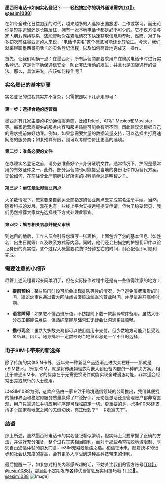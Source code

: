 **墨西哥电话卡如何实名登记？——轻松搞定你的境外通讯需求[[TG💪+ @esim1088](https://t.me/s/esim1088)]**

在如今全球化日益加深的时代，越来越多的人选择出国旅游、工作或学习。而无论你是短期逗留还是长期居住，拥有一张本地电话卡都是必不可少的。它不仅方便与家人朋友保持联系，还能帮助你在紧急情况下快速获取信息和帮助。然而，对于许多初次前往墨西哥的人来说，“电话卡实名”这个概念可能还比较陌生。今天，我们就来聊聊墨西哥电话卡的实名登记流程，以及如何高效地完成这一操作。

首先，让我们明确一点：在墨西哥，所有运营商都要求用户在购买电话卡时进行实名登记。这是为了确保通信安全，防止非法活动的发生，并且也是国际通行的做法。那么，具体来说，应该如何操作呢？

### 实名登记的基本步骤

实名登记的过程其实并不复杂，只需按照以下几步走即可：

#### 第一步：选择合适的运营商
墨西哥有几家主要的移动通信服务商，比如Telcel、AT&T Mexico和Movistar等。每家运营商提供的服务内容和服务质量可能会有所不同，因此建议您根据自己的需求提前做好功课。例如，如果您需要大量的数据流量支持，可以选择主打高速网络的服务商；如果预算有限，则可以考虑性价比更高的选项。

#### 第二步：准备必要的文件
在办理实名登记之前，请务必准备好个人身份证明文件。通常情况下，护照是最常用的有效证件之一。此外，部分运营商也可能接受当地的身份证件作为替代方案。无论如何，在前往营业厅前确认好所需的材料清单总是明智之举。

#### 第三步：前往最近的营业网点
大多数情况下，您需要亲自到运营商指定的营业网点去完成实名注册手续。当然，随着科技的发展，现在也有一些线上平台支持远程提交申请，但为了稳妥起见，我们仍然推荐大家优先选择线下方式处理此事宜。

#### 第四步：填写相关信息并提交审核
到达目的地后，工作人员会引导您填写一张表格，上面包含了您的基本信息（如姓名、出生日期等）以及联系方式等内容。同时，他们还会扫描您的护照复印件以验证身份的真实性。整个过程大概需要花费10分钟左右的时间，耐心配合即可顺利完成。

### 需要注意的小细节

尽管上述流程看起来简单明了，但在实际操作过程中还是有一些值得注意的地方：

- **提前预约**：某些热门时段可能会出现排队等候的情况，为了避免浪费宝贵的时间，建议您事先通过官方网站或者客服热线查询营业时间，并尽量避开高峰时期。
  
- **语言障碍**：如果您不懂西班牙语，不妨提前下载一款翻译软件备用。虽然大部分员工都能说英语，但熟练掌握基础词汇无疑会让沟通更加顺畅。
  
- **携带现金**：虽然大多数交易都可以使用信用卡支付，但少数地方可能只接受现金结算。因此，随身携带一定数额的当地货币总是一个不错的选择。

### 电子SIM卡带来的新选择

除了传统的实体SIM卡外，近年来一种新型产品逐渐走进大众视野——那就是eSIM技术。所谓eSIM，就是将传统物理芯片嵌入到设备内部的一种解决方案。相比于普通SIM卡，它的优势在于无需更换硬件就能实现全球漫游功能，非常适合经常出差或旅行的人士使用。

以eSIM1088为例，这款产品由一家专注于跨境通信领域的公司推出，凭借其便捷的操作界面和稳定的服务质量赢得了广泛好评。无论是激活还是管理账户都非常直观，用户只需通过手机应用程序即可轻松搞定一切。更重要的是，eSIM1088还支持多个国家和地区之间的无缝切换，真正做到了“一卡走遍天下”。

### 结语

综上所述，虽然墨西哥电话卡的实名登记看似繁琐，但实际上只要掌握了正确的方法，并做好充分准备，整个过程其实相当顺利。而对于那些希望摆脱地域限制、享受自由通信体验的朋友而言，eSIM无疑是最佳之选。相信在未来，随着技术的进步和社会认知度的提高，会有更多人享受到这种高科技带来的便利。

最后提醒一下，如果您对相关内容感兴趣的话，不妨关注我们的官方账号[[TG💪+ @esim1088](https://t.me/s/esim1088)]，那里会不定期发布各种优惠信息及实用技巧哦！[[TG💪+ @esim1088](https://t.me/s/esim1088) ![Image](https://i.postimg.cc/4NQfJmqS/Snipaste-2025-05-13-00-14-12.png)]